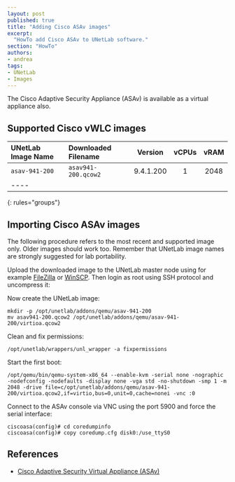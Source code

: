 ```yaml
---
layout: post
published: true
title: "Adding Cisco ASAv images"
excerpt:
  "HowTo add Cisco ASAv to UNetLab software."
section: "HowTo"
authors:
- andrea
tags:
- UNetLab
- Images
---
```

The Cisco Adaptive Security Appliance (ASAv) is available as a virtual appliance also.

## Supported Cisco vWLC images

| UNetLab Image Name | Downloaded Filename | Version | vCPUs | vRAM |
|:--|:--|:-:|:-:|:-:|
| `asav-941-200` | `asav941-200.qcow2` | 9.4.1.200 | 1 | 2048 |
|----
{: rules="groups"}

## Importing Cisco ASAv images

The following procedure refers to the most recent and supported image only. Older images should work too. Remember that UNetLab image names are strongly suggested for lab portability.

Upload the downloaded image to the UNetLab master node using for example [FileZilla](https://filezilla-project.org/ "FileZilla") or [WinSCP](http://winscp.net/ "WinSCP"). Then login as root using SSH protocol and uncompress it:

Now create the UNetLab image:

~~~
mkdir -p /opt/unetlab/addons/qemu/asav-941-200
mv asav941-200.qcow2 /opt/unetlab/addons/qemu/asav-941-200/virtioa.qcow2
~~~

Clean and fix permissions:

~~~
/opt/unetlab/wrappers/unl_wrapper -a fixpermissions
~~~

Start the first boot:

~~~
/opt/qemu/bin/qemu-system-x86_64 --enable-kvm -serial none -nographic -nodefconfig -nodefaults -display none -vga std -no-shutdown -smp 1 -m 2048 -drive file=c/opt/unetlab/addons/qemu/asav-941-200/virtioa.qcow2,if=virtio,bus=0,unit=0,cache=nonei -vnc :0
~~~

Connect to the ASAv console via VNC using the port 5900 and force the serial interface:

~~~
ciscoasa(config)# cd coredumpinfo
ciscoasa(config)# copy coredump.cfg disk0:/use_ttyS0
~~~

## References

* [Cisco Adaptive Security Virtual Appliance (ASAv)](http://www.cisco.com/c/en/us/products/security/virtual-adaptive-security-appliance-firewall/index.html "Cisco Adaptive Security Virtual Appliance")
